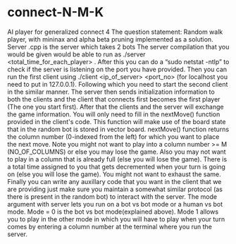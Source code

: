 connect-N-M-K
=============

AI player for generalized connect 4
The question statement:
Random walk player, with mininax and alpha beta pruning implemented as a solution.
Server .cpp is the server which takes 2 bots 
The server compilation that you would be given would be able to run as ./server <portno>
<total_time_for_each_player> <N> <M> <K> <mode>. After this you can do a “sudo netstat -ntlp” to check if the
server is listening on the port you have provided. Then you can run the first client using ./client <ip_of_server>
<port_no> (for localhost you need to put in 127.0.0.1). Following which you need to start the second client in the
similar manner. The server then sends initialization information to both the clients and the client that connects first
becomes the first player (The one you start first). After that the clients and the server will exchange the game
information. You will only need to fill in the nextMove() function provided in the client's code. This function will
make use of the board state that in the random bot is stored in vector<string> board. nextMove() function returns
the column number (0-indexed from the left) for which you want to place the next move. Note you might not want
to play into a column number >= M (NO_OF_COLUMNS) or else you may lose the game. Also you may not want to
play in a column that is already full (else you will lose the game). There is a total time assigned to you that gets
decremented when your turn is going on (else you will lose the game). You might not want to exhaust the same.
Finally you can write any auxillary code that you want in the client that we are providing just make sure you maintain
a somewhat similar protocol (as there is present in the random bot) to interact with the server.
The mode argument with server lets you run on a bot vs bot mode or a human vs bot mode. Mode = 0 is the bot vs
bot mode(explained above). Mode 1 allows you to play in the other mode in which you will have to play when your
turn comes by entering a column number at the terminal where you run the server.
